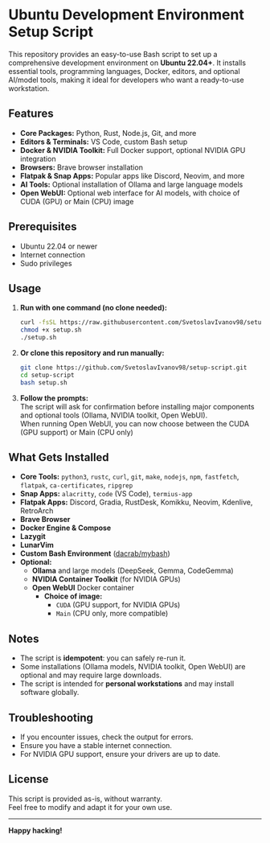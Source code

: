 # Ubuntu Development Environment Setup Script

This repository provides an easy-to-use Bash script to set up a comprehensive development environment on **Ubuntu 22.04+**. It installs essential tools, programming languages, Docker, editors, and optional AI/model tools, making it ideal for developers who want a ready-to-use workstation.

## Features

- **Core Packages:** Python, Rust, Node.js, Git, and more
- **Editors & Terminals:** VS Code, custom Bash setup
- **Docker & NVIDIA Toolkit:** Full Docker support, optional NVIDIA GPU integration
- **Browsers:** Brave browser installation
- **Flatpak & Snap Apps:** Popular apps like Discord, Neovim, and more
- **AI Tools:** Optional installation of Ollama and large language models
- **Open WebUI:** Optional web interface for AI models, with choice of CUDA (GPU) or Main (CPU) image

## Prerequisites

- Ubuntu 22.04 or newer
- Internet connection
- Sudo privileges

## Usage

1. **Run with one command (no clone needed):**
    ```sh
    curl -fsSL https://raw.githubusercontent.com/SvetoslavIvanov98/setup-script/main/setup.sh -o setup.sh
    chmod +x setup.sh
    ./setup.sh
    ```

2. **Or clone this repository and run manually:**
    ```sh
    git clone https://github.com/SvetoslavIvanov98/setup-script.git
    cd setup-script
    bash setup.sh
    ```

3. **Follow the prompts:**  
   The script will ask for confirmation before installing major components and optional tools (Ollama, NVIDIA toolkit, Open WebUI).  
   When running Open WebUI, you can now choose between the CUDA (GPU support) or Main (CPU only)

## What Gets Installed

- **Core Tools:** `python3`, `rustc`, `curl`, `git`, `make`, `nodejs`, `npm`, `fastfetch`, `flatpak`, `ca-certificates`, `ripgrep`
- **Snap Apps:** `alacritty`, `code` (VS Code), `termius-app`
- **Flatpak Apps:** Discord, Gradia, RustDesk, Komikku, Neovim, Kdenlive, RetroArch
- **Brave Browser**
- **Docker Engine & Compose**
- **Lazygit**
- **LunarVim**
- **Custom Bash Environment** ([dacrab/mybash](https://github.com/dacrab/mybash))
- **Optional:**  
  - **Ollama** and large models (DeepSeek, Gemma, CodeGemma)
  - **NVIDIA Container Toolkit** (for NVIDIA GPUs)
  - **Open WebUI** Docker container  
    - **Choice of image:**  
      - `CUDA` (GPU support, for NVIDIA GPUs)  
      - `Main` (CPU only, more compatible)

## Notes

- The script is **idempotent**: you can safely re-run it.
- Some installations (Ollama models, NVIDIA toolkit, Open WebUI) are optional and may require large downloads.
- The script is intended for **personal workstations** and may install software globally.

## Troubleshooting

- If you encounter issues, check the output for errors.
- Ensure you have a stable internet connection.
- For NVIDIA GPU support, ensure your drivers are up to date.

## License

This script is provided as-is, without warranty.  
Feel free to modify and adapt it for your own use.

---
**Happy hacking!**